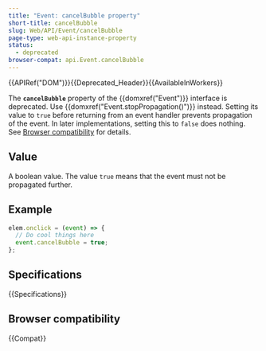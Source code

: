 ```yaml
---
title: "Event: cancelBubble property"
short-title: cancelBubble
slug: Web/API/Event/cancelBubble
page-type: web-api-instance-property
status:
  - deprecated
browser-compat: api.Event.cancelBubble
---
```


{{APIRef("DOM")}}{{Deprecated_Header}}{{AvailableInWorkers}}

The **`cancelBubble`** property of the {{domxref("Event")}}
interface is deprecated. Use {{domxref("Event.stopPropagation()")}} instead.
Setting its value to `true` before returning from an event handler prevents propagation
of the event. In later implementations, setting this to `false` does nothing.
See [Browser compatibility](#browser_compatibility) for details.

## Value

A boolean value. The value `true` means that the event must not be propagated further.

## Example

```js
elem.onclick = (event) => {
  // Do cool things here
  event.cancelBubble = true;
};
```

## Specifications

{{Specifications}}

## Browser compatibility

{{Compat}}
